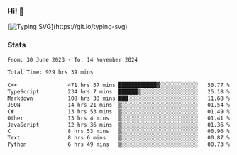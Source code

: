### Hi!  👋

[![Typing SVG](https://readme-typing-svg.herokuapp.com?font=Fira+Code&pause=1000&width=435&lines=Hello!+I'm+Texiwustion.)](https://git.io/typing-svg)

### Stats

<!--START_SECTION:waka-->

```txt
From: 30 June 2023 - To: 14 November 2024

Total Time: 929 hrs 39 mins

C++                471 hrs 57 mins ████████████▓░░░░░░░░░░░░   50.77 %
TypeScript         234 hrs 7 mins  ██████▒░░░░░░░░░░░░░░░░░░   25.18 %
Markdown           108 hrs 33 mins ███░░░░░░░░░░░░░░░░░░░░░░   11.68 %
JSON               14 hrs 21 mins  ▒░░░░░░░░░░░░░░░░░░░░░░░░   01.54 %
C#                 13 hrs 53 mins  ▒░░░░░░░░░░░░░░░░░░░░░░░░   01.49 %
Other              13 hrs 4 mins   ▒░░░░░░░░░░░░░░░░░░░░░░░░   01.41 %
JavaScript         12 hrs 36 mins  ▒░░░░░░░░░░░░░░░░░░░░░░░░   01.36 %
C                  8 hrs 53 mins   ▒░░░░░░░░░░░░░░░░░░░░░░░░   00.96 %
Text               8 hrs 6 mins    ▒░░░░░░░░░░░░░░░░░░░░░░░░   00.87 %
Python             6 hrs 49 mins   ▒░░░░░░░░░░░░░░░░░░░░░░░░   00.73 %
```

<!--END_SECTION:waka-->
